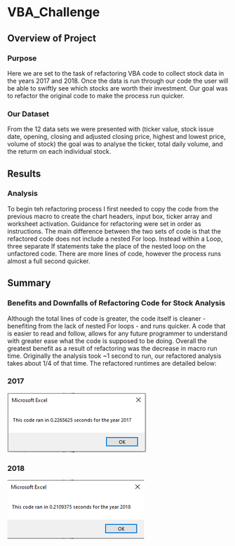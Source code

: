 # VBA_Challenge
 
## Overview of Project

### Purpose

Here we are set to the task of refactoring VBA code to collect stock data in the years 2017 and 2018. Once the data is run through our code the user will be able to swiftly see which stocks are worth their investment. Our goal was to refactor the original code to make the process run quicker.

### Our Dataset

From the 12 data sets we were presented with (ticker value, stock issue date, opening, closing and adjusted closing price, highest and lowest price, volume of stock) the goal was to analyse the ticker, total daily volume, and the returm on each individual stock.

## Results

### Analysis

To begin teh refactoring process I first needed to copy the code from the previous macro to create the chart headers, input box, ticker array and worksheet activation. Guidance for refactoring were set in order as instructions. The main difference between the two sets of code is that the refactored code does not include a nested For loop. Instead within a Loop, three separate If statements take the place of the nested loop on the unfactored code. There are more lines of code, however the process runs almost a full second quicker.

## Summary

### Benefits and Downfalls of Refactoring Code for Stock Analysis

Although the total lines of code is greater, the code itself is cleaner - benefiting from the lack of nested For loops - and runs quicker. A code that is easier to read and follow, allows for any future programmer to understand with greater ease what the code is supposed to be doing. Overall the greatest benefit as a result of refactoring was the decrease in macro run time. Originally the analysis took ~1 second to run, our refactored analysis takes about 1/4 of that time. The refactored runtimes are detailed below:



### 2017

![VBA_Challenge_2017.PNG](https://github.com/craig-clemens/VBA_Challenge/blob/main/Resources/VBA_Challenge_2017.PNG)

### 2018

![VBA_Challenge_2018.PNG](https://github.com/craig-clemens/VBA_Challenge/blob/main/Resources/VBA_Challenge_2018.PNG)
